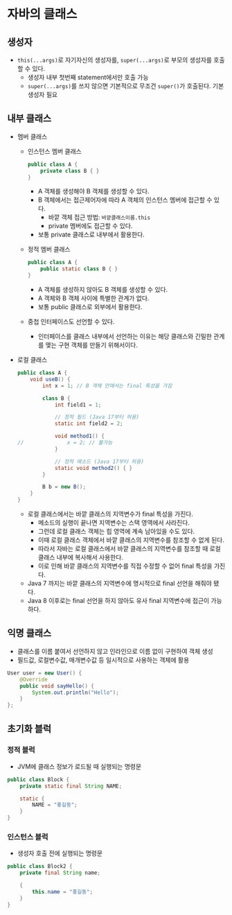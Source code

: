 # 자바의 클래스

## 생성자

- `this(...args)`로 자기자신의 생성자를, `super(...args)`로 부모의 생성자를 호출할 수 있다.
  - 생성자 내부 첫번째 statement에서만 호출 가능
  - `super(...args)`를 쓰지 않으면 기본적으로 무조건 `super()`가 호출된다. 기본생성자 필요

## 내부 클래스

- 멤버 클래스
  - 인스턴스 멤버 클래스

    ```java
    public class A {
        private class B { }
    }
    ```

    - A 객체를 생성해야 B 객체를 생성할 수 있다.
    - B 객체에서는 접근제어자에 따라 A 객체의 인스턴스 멤버에 접근할 수 있다.
      - 바깥 객체 접근 방법: `바깥클래스이름.this`
      - private 멤버에도 접근할 수 있다.
    - 보통 private 클래스로 내부에서 활용한다.

  - 정적 멤버 클래스

    ```java
    public class A {
        public static class B { }
    }
    ```

    - A 객체를 생성하지 않아도 B 객체를 생성할 수 있다.
    - A 객체와 B 객체 사이에 특별한 관계가 없다.
    - 보통 public 클래스로 외부에서 활용한다.

  - 중첩 인터페이스도 선언할 수 있다.
    - 인터페이스를 클래스 내부에서 선언하는 이유는 해당 클래스와 긴밀한 관계를 맺는 구현 객체를 만들기 위해서이다.

- 로컬 클래스

  ```java
  public class A {
      void useB() {
          int x = 1; // B 객체 안에서는 final 특성을 가짐

          class B {
              int field1 = 1;

              // 정적 필드 (Java 17부터 허용)
              static int field2 = 2;

              void method1() {
  //              x = 2; // 불가능
              }

              // 정적 메소드 (Java 17부터 허용)
              static void method2() { }
          }

          B b = new B();
      }
  }
  ```

  - 로컬 클래스에서는 바깥 클래스의 지역변수가 final 특성을 가진다.
    - 메소드의 실행이 끝나면 지역변수는 스택 영역에서 사라진다.
    - 그런데 로컬 클래스 객체는 힙 영역에 계속 남아있을 수도 있다.
    - 이때 로컬 클래스 객체에서 바깥 클래스의 지역변수를 참조할 수 없게 된다.
    - 따라서 자바는 로컬 클래스에서 바깥 클래스의 지역변수를 참조할 때 로컬 클래스 내부에 복사해서 사용한다.
    - 이로 인해 바깥 클래스의 지역변수를 직접 수정할 수 없어 final 특성을 가진다.
  - Java 7 까지는 바깥 클래스의 지역변수에 명시적으로 final 선언을 해줘야 됐다.
  - Java 8 이후로는 final 선언을 하지 않아도 유사 final 지역변수에 접근이 가능하다.

## 익명 클래스

- 클래스를 이름 붙여서 선언하지 않고 인라인으로 이름 없이 구현하여 객체 생성
- 필드값, 로컬변수값, 매개변수값 등 일시적으로 사용하는 객체에 활용

```java
User user = new User() {
    @Override
    public void sayHello() {
        System.out.println("Hello");
    }
};
```

## 초기화 블럭

### 정적 블럭

- JVM에 클래스 정보가 로드될 때 실행되는 명령문

```java
public class Block {
    private static final String NAME;

    static {
        NAME = "홍길동";
    }
}
```

### 인스턴스 블럭

- 생성자 호출 전에 실행되는 명령문

```java
public class Block2 {
    private final String name;

    {
        this.name = "홍길동";
    }
}
```